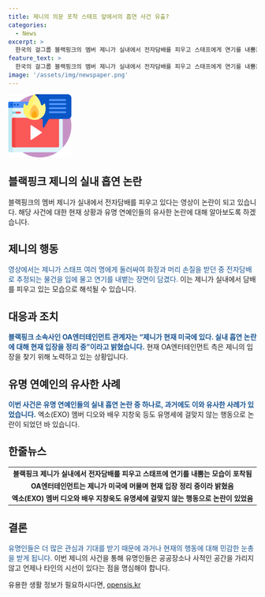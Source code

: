 ```yaml
---
title: 제니의 의문 포착 스태프 앞에서의 흡연 사건 유출?
categories:
  - News
excerpt: >
  한국의 걸그룹 블랙핑크의 멤버 제니가 실내에서 전자담배를 피우고 스태프에게 연기를 내뿜는 모습이 논란이 되었다. 해당 영상은 유튜브에 올라왔지만 현재는 삭제된 상태이며, 한 누리꾼은 이를 보고 이탈리아 대사관에 조사를 요청하는 글을 올렸다. 현재 제니는 미국에 체류 중이며, 소속사 측은 현황을 파악 중이라 밝혔다. 이는 연예인들의 실내 흡연 논란이 처음이 아닌 사례 중 하나이다.
feature_text: >
  한국의 걸그룹 블랙핑크의 멤버 제니가 실내에서 전자담배를 피우고 스태프에게 연기를 내뿜는 모습이 논란이 되었다. 해당 영상은 유튜브에 올라왔지만 현재는 삭제된 상태이며, 한 누리꾼은 이를 보고 이탈리아 대사관에 조사를 요청하는 글을 올렸다. 현재 제니는 미국에 체류 중이며, 소속사 측은 현황을 파악 중이라 밝혔다. 이는 연예인들의 실내 흡연 논란이 처음이 아닌 사례 중 하나이다.
image: '/assets/img/newspaper.png'
---
```


<p><img src="/assets/img/news.png" alt="rentncar 속보" /></p>

<h2>블랙핑크 제니의 실내 흡연 논란</h2>

<p data-ke-size="size16">블랙핑크의 멤버 제니가 실내에서 전자담배를 피우고 있다는 영상이 논란이 되고 있습니다. 해당 사건에 대한 현재 상황과 유명 연예인들의 유사한 논란에 대해 알아보도록 하겠습니다.</p>

<h2 data-ke-size="size26">제니의 행동</h2>

<p><span style="color: #1a5490;">영상에서는 제니가 스태프 여러 명에게 둘러싸여 화장과 머리 손질을 받던 중 전자담배로 추정되는 물건을 입에 물고 연기를 내뱉는 장면이 담겼다.</span> 이는 제니가 실내에서 담배를 피우고 있는 모습으로 해석될 수 있습니다.</p>

<h2 data-ke-size="size26">대응과 조치</h2>

<p><b><span style="color: #1a5490;">블랙핑크 소속사인 OA엔터테인먼트 관계자는 “제니가 현재 미국에 있다. 실내 흡연 논란에 대해 현재 입장을 정리 중”이라고 밝혔습니다.</span></b> 현재 OA엔터테인먼트 측은 제니의 입장을 찾기 위해 노력하고 있는 상황입니다.</p>

<h2 data-ke-size="size26">유명 연예인의 유사한 사례</h2>

<p><b><span style="color: #1a5490;">이번 사건은 유명 연예인들의 실내 흡연 논란 중 하나로, 과거에도 이와 유사한 사례가 있었습니다.</span></b> 엑소(EXO) 멤버 디오와 배우 지창욱 등도 유명세에 걸맞지 않는 행동으로 논란이 되었던 바 있습니다.</p>

<h2 data-ke-size="size26">한줄뉴스</h2>

<table>
    <tbody>
        <tr>
            <td style="text-align: center; height: 17px;"><b>블랙핑크 제니가 실내에서 전자담배를 피우고 스태프에 연기를 내뿜는 모습이 포착됨</b></td>
        </tr>
        <tr>
            <td style="text-align: center; height: 17px;"><b>OA엔터테인먼트는 제니가 미국에 머물며 현재 입장 정리 중이라 밝혔음</b></td>
        </tr>
        <tr>
            <td style="text-align: center; height: 17px;"><b>엑소(EXO) 멤버 디오와 배우 지창욱도 유명세에 걸맞지 않는 행동으로 논란이 있었음</b></td>
        </tr>
    </tbody>
</table>

<h2 data-ke-size="size26">결론</h2>

<p><span style="color: #1a5490;">유명인들은 더 많은 관심과 기대를 받기 때문에 과거나 현재의 행동에 대해 민감한 눈총을 받게 됩니다.</span> 이번 제니의 사건을 통해 유명인들은 공공장소나 사적인 공간을 가리지 않고 언제나 타인의 시선이 있다는 점을 명심해야 합니다.</p>
유용한 생활 정보가 필요하시다면, <a href="https://opensis.kr" rel="dofollow">opensis.kr</a>


